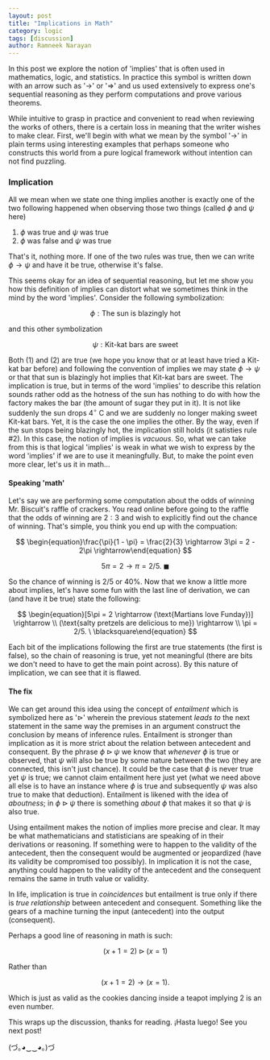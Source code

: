 ```yaml
---
layout: post
title: "Implications in Math"
category: logic
tags: [discussion]
author: Ramneek Narayan
---
```


In this post we explore the notion of 'implies' that is often used in mathematics, logic, and statistics. In practice this symbol is written down with an arrow such as '$\rightarrow$' or '$\Rightarrow$' and us used extensively to express one's sequential reasoning as they perform computations and prove various theorems.

While intuitive to grasp in practice and convenient to read when reviewing the works of others, there is a certain loss in meaning that the writer wishes to make clear. First, we'll begin with what we mean by the symbol '$\rightarrow$' in plain terms using interesting examples that perhaps someone who constructs this world from a pure logical framework without intention can not find puzzling.

### Implication

All we mean when we state one thing implies another is exactly one of the two following happened when observing those two things (called $\phi$ and $\psi$ here)

1. $\phi$ was true and $\psi$ was true
2. $\phi$ was false and $\psi$ was true

That's it, nothing more. If one of the two rules was true, then we can write $\phi \rightarrow \psi$ and have it be true, otherwise it's false.

This seems okay for an idea of sequential reasoning, but let me show you how this definition of implies can distort what we sometimes think in the mind by the word 'implies'. Consider the following symbolization:

$$
\begin{equation}\phi: \text{The sun is blazingly hot}\end{equation}
$$

and this other symbolization

$$
\begin{equation}\psi: \text{Kit-kat bars are sweet}\end{equation}
$$

Both $(1)$ and $(2)$ are true (we hope you know that or at least have tried a Kit-kat bar before) and following the convention of implies we may state $\phi \rightarrow \psi$ or that that sun is blazingly hot implies that Kit-kat bars are sweet. The implication is true, but in terms of the word 'implies' to describe this relation sounds rather odd as the hotness of the sun has nothing to do with how the factory makes the bar (the amount of sugar they put in it). It is not like suddenly the sun drops $4^\circ$ C and we are suddenly no longer making sweet Kit-kat bars. Yet, it is the case the one implies the other.  By the way, even if the sun stops being blazingly hot, the implication still holds (it satisties rule \#2). In this case, the notion of implies is *vacuous*. So, what we can take from this is that logical 'implies' is weak in what we wish to express by the word 'implies' if we are to use it meaningfully. But, to make the point even more clear, let's us it in math...

#### Speaking 'math'

Let's say we are performing some computation about the odds of winning Mr. Biscuit's raffle of crackers. You read online before going to the raffle that the odds of winning are $2:3$ and wish to explicitly find out the chance of winning. That's simple, you think you end up with the compuation:

$$
\begin{equation}\frac{\pi}{1 - \pi} = \frac{2}{3} \rightarrow 3\pi = 2 - 2\pi \rightarrow\end{equation}
$$

$$
\begin{equation}5\pi = 2 \rightarrow \pi = 2/5. \  \blacksquare\end{equation}
$$

So the chance of winning is $2/5$ or $40\%$. Now that we know a little more about implies, let's have some fun with the last line of derivation, we can (and have it be true) state the following:

$$
\begin{equation}[5\pi = 2 \rightarrow (\text{Martians love Funday})] \rightarrow \\ (\text{salty pretzels are delicious to me}) \rightarrow \\ \pi = 2/5. \ \blacksquare\end{equation}
$$

Each bit of the implications following the first are true statements (the first is false), so the chain of reasoning is true, yet not meaningful (there are bits we don't need to have to get the main point across). By this nature of implication, we can see that it is flawed.

#### The fix

We can get around this idea using the concept of *entailment* which is symbolized here as '$\triangleright$' wherein the previous statement *leads to* the next statement in the same way the premises in an argument construct the conclusion by means of inference rules. Entailment is stronger than implication as it is more strict about the relation between antecedent and consequent. By the phrase $\phi \triangleright \psi$ we know that *whenever* $\phi$ is true or observed, that $\psi$ will also be true by some nature between the two (they are connected, this isn't just chance). It could be the case that $\phi$ is never true yet $\psi$ is true; we cannot claim entailment here just yet (what we need above all else is to have an instance where $\phi$ is true and subsequently $\psi$ was also true to make that deduction). Entailment is likened with the idea of *aboutness*; in $\phi \triangleright \psi$ there is something *about* $\phi$ that makes it so that $\psi$ is also true.

Using entailment makes the notion of implies more precise and clear. It may be what mathematicians and statisticians are speaking of in their derivations or reasoning. If something were to happen to the validity of the antecedent, then the consequent would be augmented or jeopardized (have its validity be compromised too possibly). In implication it is not the case, anything could happen to the validity of the antecedent and the consequent remains the same in truth value or validity.

In life, implication is true in *coincidences* but entailment is true only if there is *true relationship* between antecedent and consequent. Something like the gears of a machine turning the input (antecedent) into the output (consequent).

Perhaps a good line of reasoning in math is such:

$$
\begin{equation}(x + 1 = 2 )\triangleright (x = 1)\end{equation}
$$

Rather than

$$
\begin{equation}(x + 1 = 2) \rightarrow (x = 1).\end{equation}
$$

Which is just as valid as the cookies dancing inside a teapot implying 2 is an even number.

This wraps up the discussion, thanks for reading.  ¡Hasta luego! See you next post! 

(づ｡◕‿‿◕｡)づ

